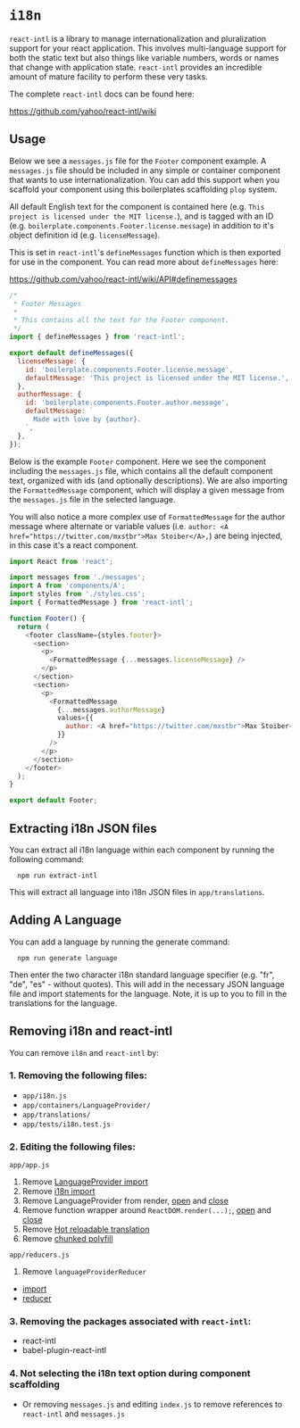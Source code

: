 # `i18n`

`react-intl` is a library to manage internationalization and pluralization support
for your react application. This involves multi-language support for both the static text but also things like variable numbers, words or names that change with application state. `react-intl` provides an incredible amount of mature facility to perform these very tasks.

The complete `react-intl` docs can be found here:

https://github.com/yahoo/react-intl/wiki

## Usage

Below we see a `messages.js` file for the `Footer` component example. A `messages.js` file should be included in any simple or container component that wants to use internationalization. You can add this support when you scaffold your component using this boilerplates scaffolding `plop` system.

All default English text for the component is contained here (e.g. `This project is licensed under the MIT license.`), and is tagged with an ID (e.g. `boilerplate.components.Footer.license.message`) in addition to it's object definition id (e.g. `licenseMessage`).

This is set in `react-intl`'s `defineMessages` function which is then exported for use in the component. You can read more about `defineMessages` here:

https://github.com/yahoo/react-intl/wiki/API#definemessages

```js
/*
 * Footer Messages
 *
 * This contains all the text for the Footer component.
 */
import { defineMessages } from 'react-intl';

export default defineMessages({
  licenseMessage: {
    id: 'boilerplate.components.Footer.license.message',
    defaultMessage: 'This project is licensed under the MIT license.',
  },
  authorMessage: {
    id: 'boilerplate.components.Footer.author.message',
    defaultMessage: `
      Made with love by {author}.
    `,
  },
});
```

Below is the example `Footer` component. Here we see the component including the `messages.js` file, which contains all the default component text, organized with ids (and optionally descriptions). We are also importing the `FormattedMessage` component, which will display a given message from the `messages.js` file in the selected language.

You will also notice a more complex use of `FormattedMessage` for the author message where alternate or variable values (i.e. `author: <A href="https://twitter.com/mxstbr">Max Stoiber</A>,`) are being injected, in this case it's a react component.

```js
import React from 'react';

import messages from './messages';
import A from 'components/A';
import styles from './styles.css';
import { FormattedMessage } from 'react-intl';

function Footer() {
  return (
    <footer className={styles.footer}>
      <section>
        <p>
          <FormattedMessage {...messages.licenseMessage} />
        </p>
      </section>
      <section>
        <p>
          <FormattedMessage
            {...messages.authorMessage}
            values={{
              author: <A href="https://twitter.com/mxstbr">Max Stoiber</A>,
            }}
          />
        </p>
      </section>
    </footer>
  );
}

export default Footer;
```

## Extracting i18n JSON files

You can extract all i18n language within each component by running the following command:

```
  npm run extract-intl
```

This will extract all language into i18n JSON files in `app/translations`.

## Adding A Language

You can add a language by running the generate command:

```
  npm run generate language
```

Then enter the two character i18n standard language specifier (e.g. "fr", "de", "es" - without quotes). This will add in the necessary JSON language file and import statements for the language. Note, it is up to you to fill in the translations for the language.

## Removing i18n and react-intl

You can remove `il8n` and `react-intl` by:

### 1. Removing the following files:
 - `app/i18n.js`
 - `app/containers/LanguageProvider/`
 - `app/translations/`
 - `app/tests/i18n.test.js`

### 2. Editing the following files:

`app/app.js`
 1. Remove [LanguageProvider import](https://github.com/react-boilerplate/react-boilerplate/blob/27e7398287c19d505d4e9659f16859c6a8879fad/app/app.js#L27-L28)
 2. Remove [i18n import](https://github.com/react-boilerplate/react-boilerplate/blob/27e7398287c19d505d4e9659f16859c6a8879fad/app/app.js#L39-L40)
 3. Remove LanguageProvider from render, [open](https://github.com/react-boilerplate/react-boilerplate/blob/27e7398287c19d505d4e9659f16859c6a8879fad/app/app.js#L82) and [close](https://github.com/react-boilerplate/react-boilerplate/blob/27e7398287c19d505d4e9659f16859c6a8879fad/app/app.js#L92)
 4. Remove function wrapper around `ReactDOM.render(...);`, [open](https://github.com/react-boilerplate/react-boilerplate/blob/27e7398287c19d505d4e9659f16859c6a8879fad/app/app.js#L79) and [close](https://github.com/react-boilerplate/react-boilerplate/blob/27e7398287c19d505d4e9659f16859c6a8879fad/app/app.js#L96)
 5. Remove [Hot reloadable translation](https://github.com/react-boilerplate/react-boilerplate/blob/27e7398287c19d505d4e9659f16859c6a8879fad/app/app.js#L98-L105)  
 6. Remove [chunked polyfill](https://github.com/react-boilerplate/react-boilerplate/blob/27e7398287c19d505d4e9659f16859c6a8879fad/app/app.js#L107-L122)

`app/reducers.js`
 1. Remove `languageProviderReducer`
 - [import](https://github.com/react-boilerplate/react-boilerplate/blob/27e7398287c19d505d4e9659f16859c6a8879fad/app/reducers.js#L11)
 - [reducer](https://github.com/react-boilerplate/react-boilerplate/blob/27e7398287c19d505d4e9659f16859c6a8879fad/app/reducers.js#L48)

### 3. Removing the packages associated with `react-intl`:
 - react-intl
 - babel-plugin-react-intl

### 4. Not selecting the i18n text option during component scaffolding
 - Or removing `messages.js` and editing `index.js` to remove references to `react-intl` and `messages.js`

